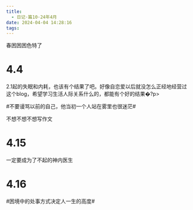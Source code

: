 ```yaml
---
title:
  - 日记·篇10·24年4月
date: 2024-04-04 14:28:16
tags:
---
```

春困困困色特了<!--more-->
<h1>4.4</h1>
<p>2.1起的失眠和内耗，也该有个结果了吧。好像自恋爱以后就没怎么正经地经营过这个blog，希望学习生活人际关系什么的，都能有个好的结果�?p>
<p>#不要谩骂以前的自己，他当初一个人站在雾里也很迷茫#<p>
<p>不想不想不想写作文<p>
<h1>4.15</h1>
<p>一定要成为了不起的神内医生<p>
<h1>4.16</h1>
<p>#困境中的处事方式决定人一生的高度#<p>

